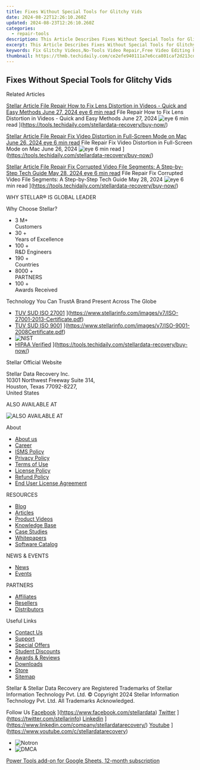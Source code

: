 ```yaml
---
title: Fixes Without Special Tools for Glitchy Vids
date: 2024-08-22T12:26:10.260Z
updated: 2024-08-23T12:26:10.260Z
categories:
  - repair-tools
description: This Article Describes Fixes Without Special Tools for Glitchy Vids
excerpt: This Article Describes Fixes Without Special Tools for Glitchy Vids
keywords: Fix Glitchy Videos,No-Tools Video Repair,Free Video Editing Fixes,Quick Fix for Video Errors,Glitch Correction without Tools,Simplified Video Editing Solutions,Easy Fixes for Video Issues
thumbnail: https://thmb.techidaily.com/ce2efe940111a7e6cca801caf2d213cdd3c650dded56c51fea507b1e98fc61ee.jpg
---
```


## Fixes Without Special Tools for Glitchy Vids

Related Articles

[Stellar Article File Repair  How to Fix Lens Distortion in Videos - Quick and Easy Methods June 27, 2024 eye 6 min read](https://www.stellarinfo.com/public/image/article/Quick-Ways-to-Fix-Video-Distortion-1618.jpg) File Repair  How to Fix Lens Distortion in Videos - Quick and Easy Methods June 27, 2024 ![eye](https://www.stellarinfo.com/public/newarticle/images/eye.png) 6 min read ](https://tools.techidaily.com/stellardata-recovery/buy-now/)

[Stellar Article File Repair  Fix Video Distortion in Full-Screen Mode on Mac June 26, 2024 eye 6 min read](https://www.stellarinfo.com/public/image/article/Quick-Ways-to-Fix-Video-Distortion-on-Mac-1617.jpg) File Repair  Fix Video Distortion in Full-Screen Mode on Mac June 26, 2024 ![eye](https://www.stellarinfo.com/public/newarticle/images/eye.png) 6 min read ](https://tools.techidaily.com/stellardata-recovery/buy-now/)

[Stellar Article File Repair  Fix Corrupted Video File Segments: A Step-by-Step Tech Guide May 28, 2024 eye 6 min read](https://www.stellarinfo.com/public/image/article/Fix-Corrupted-Video-File-Segments_A-Step-by-Step-Tech-Guide-1517.jpg) File Repair  Fix Corrupted Video File Segments: A Step-by-Step Tech Guide May 28, 2024 ![eye](https://www.stellarinfo.com/public/newarticle/images/eye.png) 6 min read ](https://tools.techidaily.com/stellardata-recovery/buy-now/)

 WHY STELLAR® IS GLOBAL LEADER

 Why Choose Stellar?

* 3  M+  
Customers
* 30 +  
Years of Excellence
* 100 +  
R&D Engineers
* 190 +  
Countries
* 8000 +  
PARTNERS
* 100 +  
Awards Received

 Technology You Can TrustA Brand Present Across The Globe

* [TUV SUD ISO 27001](https://www.stellarinfo.com/images/v7/tuv1.png) ](https://www.stellarinfo.com/images/v7/ISO-27001-2013-Certificate.pdf)
* [TUV SUD ISO 9001](https://www.stellarinfo.com/images/v7/tuv2.png) ](https://www.stellarinfo.com/images/v7/ISO-9001-2008Certificate.pdf)
* ![NIST](https://www.stellarinfo.com/images/v7/nist.png)
* [HIPAA Verified](https://www.stellarinfo.com/images/v7/hipa.png) ](https://tools.techidaily.com/stellardata-recovery/buy-now/)

 Stellar Official Website

 Stellar Data Recovery Inc.  
 10301 Northwest Freeway Suite 314,  
 Houston, Texas 77092-8227,  
 United States

 ALSO AVAILABLE AT

![ALSO AVAILABLE AT](https://www.stellarinfo.com/images/v7/Partners_logo_new.png)

 About

* [About us](https://tools.techidaily.com/stellardata-recovery/buy-now/)
* [Career](https://tools.techidaily.com/stellardata-recovery/buy-now/)
* [ISMS Policy](https://tools.techidaily.com/stellardata-recovery/buy-now/)
* [Privacy Policy](https://tools.techidaily.com/stellardata-recovery/buy-now/)
* [Terms of Use](https://tools.techidaily.com/stellardata-recovery/buy-now/)
* [License Policy](https://www.stellarinfo.com/software-licensing-usage.php)
* [Refund Policy](https://tools.techidaily.com/stellardata-recovery/buy-now/)
* [End User License Agreement](https://tools.techidaily.com/stellardata-recovery/buy-now/)

 RESOURCES

* [Blog](https://tools.techidaily.com/stellardata-recovery/buy-now/)
* [Articles](https://tools.techidaily.com/stellardata-recovery/buy-now/)
* [Product Videos](https://tools.techidaily.com/stellardata-recovery/buy-now/)
* [Knowledge Base](https://tools.techidaily.com/stellardata-recovery/buy-now/)
* [Case Studies](https://tools.techidaily.com/stellardata-recovery/buy-now/)
* [Whitepapers](https://tools.techidaily.com/stellardata-recovery/buy-now/)
* [Software Catalog](https://tools.techidaily.com/stellardata-recovery/buy-now/)

 NEWS & EVENTS

* [News](https://tools.techidaily.com/stellardata-recovery/buy-now/)
* [Events](https://www.stellarinfo.com/affiliate-summit/affiliate-summit.php)

 PARTNERS

* [Affiliates](https://tools.techidaily.com/stellardata-recovery/buy-now/)
* [Resellers](https://tools.techidaily.com/stellardata-recovery/buy-now/)
* [Distributors](https://tools.techidaily.com/stellardata-recovery/buy-now/)

 Useful Links

* [Contact Us](https://www.stellarinfo.com/contact/contact-us.php)
* [Support](https://tools.techidaily.com/stellardata-recovery/buy-now/)
* [Special Offers](https://tools.techidaily.com/stellardata-recovery/buy-now/)
* [Student Discounts](https://www.stellarinfo.com/student-discount/)
* [Awards & Reviews](https://tools.techidaily.com/stellardata-recovery/buy-now/)
* [Downloads](https://www.stellarinfo.com/download.php)
* [Store](https://tools.techidaily.com/stellardata-recovery/buy-now/)
* [Sitemap](https://www.stellarinfo.com/sitemap.php)

 Stellar & Stellar Data Recovery are Registered Trademarks of Stellar Information Technology Pvt. Ltd. © Copyright 2024 Stellar Information Technology Pvt. Ltd. All Trademarks Acknowledged.

Follow Us [Facebook](https://www.stellarinfo.com/Images/fb.png) ](https://www.facebook.com/stellardata) [Twitter](https://www.stellarinfo.com/Images/tw.png) ](https://twitter.com/stellarinfo) [Linkedin](https://www.stellarinfo.com/Images/in.png) ](https://www.linkedin.com/company/stellardatarecovery/) [Youtube](https://www.stellarinfo.com/newblacktheme/images/yt.png) ](https://www.youtube.com/c/stellardatarecovery)

* ![Notron](https://www.stellarinfo.com/images/v7/notron.png)
* ![DMCA](https://www.stellarinfo.com/images/v7/dmca.png)

<ins class="adsbygoogle"
     style="display:block"
     data-ad-format="autorelaxed"
     data-ad-client="ca-pub-7571918770474297"
     data-ad-slot="1223367746"></ins>



<ins class="adsbygoogle"
     style="display:block"
     data-ad-client="ca-pub-7571918770474297"
     data-ad-slot="8358498916"
     data-ad-format="auto"
     data-full-width-responsive="true"></ins>





<!-- affiliate ads begin -->
<a href="https://secure.2checkout.com/order/checkout.php?PRODS=4721564&QTY=1&AFFILIATE=108875&CART=1">Power Tools add-on for Google Sheets, 12-month subscription</a>
<!-- affiliate ads end -->